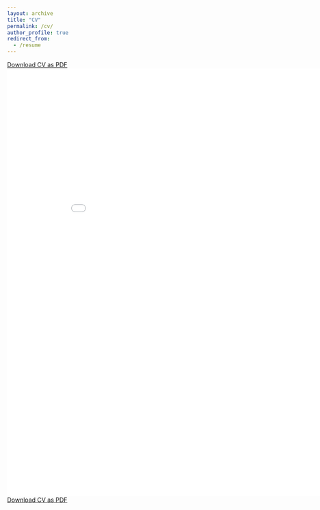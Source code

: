 ```yaml
---
layout: archive
title: "CV"
permalink: /cv/
author_profile: true
redirect_from:
  - /resume
---
```

<div class="cv-download-links">
  <a href="{{ site.baseurl }}/files/CV_ShengyuLi.pdf" class="btn btn--primary">Download CV as PDF</a>
</div>
<embed src="{{ site.baseurl }}/files/CV_ShengyuLi.pdf" width="900" height="1000" type='application/pdf'>
<div class="cv-download-links">
  <a href="{{ site.baseurl }}/files/CV_ShengyuLi.pdf" class="btn btn--primary">Download CV as PDF</a>
</div>

<!-- {% include base_path %}

Education
======
* Ph.D in Version Control Theory, GitHub University, 2018 (expected)
* M.S. in Jekyll, GitHub University, 2014
* B.S. in GitHub, GitHub University, 2012

Work experience
======
* Spring 2024: Academic Pages Collaborator
  * GitHub University
  * Duties includes: Updates and improvements to template
  * Supervisor: The Users

* Fall 2015: Research Assistant
  * GitHub University
  * Duties included: Merging pull requests
  * Supervisor: Professor Hub

* Summer 2015: Research Assistant
  * GitHub University
  * Duties included: Tagging issues
  * Supervisor: Professor Git
  
Skills
======
* Skill 1
* Skill 2
  * Sub-skill 2.1
  * Sub-skill 2.2
  * Sub-skill 2.3
* Skill 3

Publications
======
  <ul>{% for post in site.publications reversed %}
    {% include archive-single-cv.html %}
  {% endfor %}</ul>
  
Talks
======
  <ul>{% for post in site.talks reversed %}
    {% include archive-single-talk-cv.html  %}
  {% endfor %}</ul>
  
Teaching
======
  <ul>{% for post in site.teaching reversed %}
    {% include archive-single-cv.html %}
  {% endfor %}</ul> 
  
Service and leadership
======
* Currently signed in to 43 different slack teams -->
